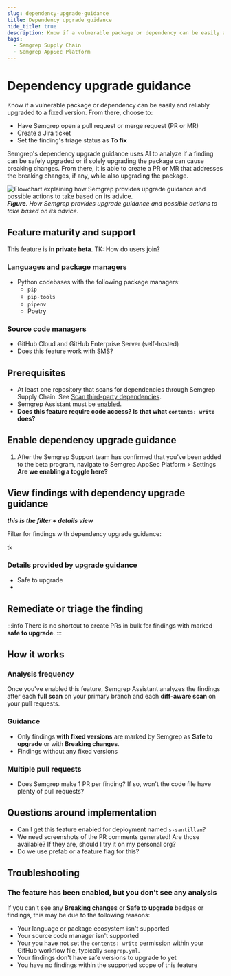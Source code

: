 ```yaml
---
slug: dependency-upgrade-guidance
title: Dependency upgrade guidance
hide_title: true
description: Know if a vulnerable package or dependency can be easily and reliably upgraded to a fixed version.
tags:
  - Semgrep Supply Chain
  - Semgrep AppSec Platform
---
```

 
# Dependency upgrade guidance

Know if a vulnerable package or dependency can be easily and reliably upgraded to a fixed version. From there, choose to:

- Have Semgrep open a pull request or merge request (PR or MR)
- Create a Jira ticket
- Set the finding's triage status as **To fix**

Semgrep's dependency upgrade guidance uses AI to analyze if a finding can be safely upgraded or if solely upgrading the package can cause breaking changes. From there, it is able to create a PR or MR that addresses the breaking changes, if any, while also upgrading the package.

![Flowchart explaining how Semgrep provides upgrade guidance and possible actions to take based on its advice.](/img/upgrade-guidance-flowchart.png)
_**Figure**. How Semgrep provides upgrade guidance and possible actions to take based on its advice._

## Feature maturity and support

This feature is in **private beta**. TK: How do users join?

### Languages and package managers

- Python codebases with the following package managers:
  - `pip`
  - `pip-tools`
  - `pipenv`
  - Poetry

### Source code managers

- GitHub Cloud and GitHub Enterprise Server (self-hosted)
- Does this feature work with SMS?

## Prerequisites

- At least one repository that scans for dependencies through Semgrep Supply Chain. See [Scan third-party dependencies](/semgrep-supply-chain/getting-started).
- Semgrep Assistant must be [enabled](/semgrep-assistant/getting-started).
- __Does this feature require code access? Is that what `contents: write` does?__

## Enable dependency upgrade guidance

1. After the Semgrep Support team has confirmed that you've been added to the beta program, navigate to Semgrep AppSec Platform > Settings **Are we enabling a toggle here?**

## View findings with dependency upgrade guidance

**_this is the filter + details view_**

Filter for findings with dependency upgrade guidance:

tk

### Details provided by upgrade guidance

- Safe to upgrade
-

## Remediate or triage the finding




:::info
There is no shortcut to create PRs in bulk for findings with marked **safe to upgrade**.
:::

## How it works

### Analysis frequency

Once you've enabled this feature, Semgrep Assistant analyzes the findings after each **full scan** on your primary branch and each **diff-aware scan** on your pull requests.

### Guidance

- Only findings **with fixed versions** are marked by Semgrep as **Safe to upgrade** or with **Breaking changes**.
- Findings without any fixed versions 

### Multiple pull requests

- Does Semgrep make 1 PR per finding? If so, won't the code file have plenty of pull requests?

## Questions around implementation

- Can I get this feature enabled for deployment named `s-santillan`?
- We need screenshots of the PR comments generated! Are those available? If they are, should I try it on my personal org?
- Do we use prefab or a feature flag for this?

## Troubleshooting

### The feature has been enabled, but you don't see any analysis

If you can't see any **Breaking changes** or **Safe to upgrade** badges or findings, this may be due to the following reasons:

- Your language or package ecosystem isn't supported
- Your source code manager isn't supported
- Your you have not set the `contents: write` permission within your GitHub workflow file, typically `semgrep.yml`.
- Your findings don't have safe versions to upgrade to yet
- You have no findings within the supported scope of this feature

